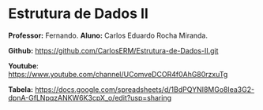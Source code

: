 # Estrutura de Dados II
**Professor:** Fernando.
**Aluno:** Carlos Eduardo Rocha Miranda.

**Github:** https://github.com/CarlosERM/Estrutura-de-Dados-II.git

**Youtube**: https://www.youtube.com/channel/UComveDCOR4f0AhG80rzxuTg

**Tabela:** https://docs.google.com/spreadsheets/d/1BdPQYNI8MGo8lea3G2-dpnA-GfLNpqzANKW6K3cpX_o/edit?usp=sharing
